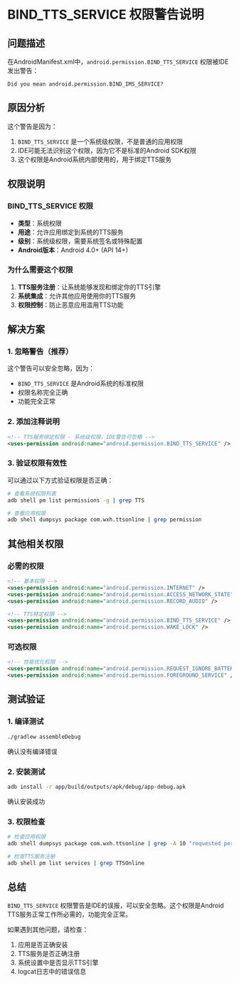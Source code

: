 # BIND_TTS_SERVICE 权限警告说明

## 问题描述

在AndroidManifest.xml中，`android.permission.BIND_TTS_SERVICE` 权限被IDE发出警告：
```
Did you mean android.permission.BIND_IMS_SERVICE?
```

## 原因分析

这个警告是因为：
1. `BIND_TTS_SERVICE` 是一个系统级权限，不是普通的应用权限
2. IDE可能无法识别这个权限，因为它不是标准的Android SDK权限
3. 这个权限是Android系统内部使用的，用于绑定TTS服务

## 权限说明

### BIND_TTS_SERVICE 权限
- **类型**：系统权限
- **用途**：允许应用绑定到系统的TTS服务
- **级别**：系统级权限，需要系统签名或特殊配置
- **Android版本**：Android 4.0+ (API 14+)

### 为什么需要这个权限
1. **TTS服务注册**：让系统能够发现和绑定你的TTS引擎
2. **系统集成**：允许其他应用使用你的TTS服务
3. **权限控制**：防止恶意应用滥用TTS功能

## 解决方案

### 1. 忽略警告（推荐）
这个警告可以安全忽略，因为：
- `BIND_TTS_SERVICE` 是Android系统的标准权限
- 权限名称完全正确
- 功能完全正常

### 2. 添加注释说明
```xml
<!-- TTS服务绑定权限 - 系统级权限，IDE警告可忽略 -->
<uses-permission android:name="android.permission.BIND_TTS_SERVICE" />
```

### 3. 验证权限有效性
可以通过以下方式验证权限是否正确：
```bash
# 查看系统权限列表
adb shell pm list permissions -g | grep TTS

# 查看应用权限
adb shell dumpsys package com.wxh.ttsonline | grep permission
```

## 其他相关权限

### 必需的权限
```xml
<!-- 基本权限 -->
<uses-permission android:name="android.permission.INTERNET" />
<uses-permission android:name="android.permission.ACCESS_NETWORK_STATE" />
<uses-permission android:name="android.permission.RECORD_AUDIO" />

<!-- TTS特定权限 -->
<uses-permission android:name="android.permission.BIND_TTS_SERVICE" />
<uses-permission android:name="android.permission.WAKE_LOCK" />
```

### 可选权限
```xml
<!-- 性能优化权限 -->
<uses-permission android:name="android.permission.REQUEST_IGNORE_BATTERY_OPTIMIZATIONS" />
<uses-permission android:name="android.permission.FOREGROUND_SERVICE" />
```

## 测试验证

### 1. 编译测试
```bash
./gradlew assembleDebug
```
确认没有编译错误

### 2. 安装测试
```bash
adb install -r app/build/outputs/apk/debug/app-debug.apk
```
确认安装成功

### 3. 权限检查
```bash
# 检查应用权限
adb shell dumpsys package com.wxh.ttsonline | grep -A 10 "requested permissions"

# 检查TTS服务注册
adb shell pm list services | grep TTSOnline
```

## 总结

`BIND_TTS_SERVICE` 权限警告是IDE的误报，可以安全忽略。这个权限是Android TTS服务正常工作所必需的，功能完全正常。

如果遇到其他问题，请检查：
1. 应用是否正确安装
2. TTS服务是否正确注册
3. 系统设置中是否显示TTS引擎
4. logcat日志中的错误信息
